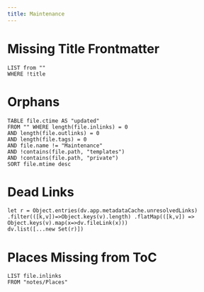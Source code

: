 ```yaml
---
title: Maintenance
---
```

# Missing Title Frontmatter
```dataview
LIST from ""
WHERE !title
```
# Orphans
```dataview
TABLE file.ctime AS "updated"
FROM "" WHERE length(file.inlinks) = 0
AND length(file.outlinks) = 0
AND length(file.tags) = 0
AND file.name != "Maintenance"
AND !contains(file.path, "templates")
AND !contains(file.path, "private")
SORT file.mtime desc
```
# Dead Links
```dataviewjs  
let r = Object.entries(dv.app.metadataCache.unresolvedLinks) .filter(([k,v])=>Object.keys(v).length) .flatMap(([k,v]) => Object.keys(v).map(x=>dv.fileLink(x)))  
dv.list([...new Set(r)])  
```
# Places Missing from ToC
```dataview
LIST file.inlinks 
FROM "notes/Places"
```

